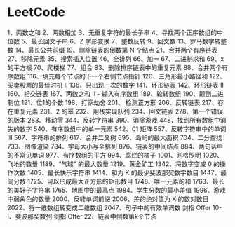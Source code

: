 # LeetCode
1、两数之和
2、两数相加
3、无重复字符的最长子串
4、寻找两个正序数组的中位数
5、最长回文子串
6、Z 字形变换
7、整数反转
9、回文数
13、罗马数字转整数
14、最长公共前缀
19、删除链表的倒数第 N 个结点
21、合并两个有序链表
27、移除元素
35、搜索插入位置
46、全排列
66、加一
67、二进制求和
69、x 的平方根 
70、爬楼梯
77、组合
83、删除排序链表中的重复元素
88、合并两个有序数组
116、填充每个节点的下一个右侧节点指针
120、三角形最小路径和
122、买卖股票的最佳时机 II
136、只出现一次的数字
141、环形链表
142、环形链表 II
160、相交链表
167、两数之和 II - 输入有序数组
189、轮转数组
190、颠倒二进制位
191、位1的个数
198、打家劫舍
201、 检测正方形
206、反转链表
217、存在重复元素
231、2 的幂
232、用栈实现队列
234、回文链表
278、第一个错误的版本
283、移动零
344、反转字符串
390、消除游戏
448、找到所有数组中消失的数字
540、有序数组中的单一元素
542、01 矩阵
557、反转字符串中的单词 III
567、字符串的排列
617、合并二叉树
695、岛屿的最大面积
704、二分查找
733、图像渲染
784、字母大小写全排列
876、链表的中间结点
884、两句话中的不常见单词
977、有序数组的平方
994、腐烂的橘子
1001、网格照明
1020、飞地的数量
1189、“气球” 的最大数量
1219、黄金矿工
1342、将数字变成 0 的操作次数
1405、最长快乐字符串
1414、和为 K 的最少斐波那契数字数目
1447、最简分数
1725、可以形成最大正方形的矩形数目
1748、唯一元素的和
1763、最长的美好子字符串
1765、地图中的最高点
1984、学生分数的最小差值
1996、游戏中弱角色的数量
2000、反转单词前缀
2006、差的绝对值为 K 的数对数目
2022、将一维数组转变成二维数组
2047、句子中的有效单词数
剑指 Offer 10- I、斐波那契数列
剑指 Offer 22、链表中倒数第k个节点
